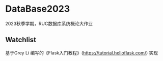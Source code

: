 # DataBase2023
2023秋季学期，RUC数据库系统概论大作业
## Watchlist 
基于Grey Li 编写的《Flask入门教程》(https://tutorial.helloflask.com/) 实现
